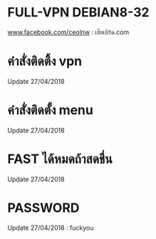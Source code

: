 # FULL-VPN DEBIAN8-32
www.facebook.com/ceolnw : เฮียเบิร์ด.com


# คำสั่งติดติ้ง vpn

Update 27/04/2018


# คำสั่งติดตั้ง menu

Update 27/04/2018


# FAST ได้หมดถ้าสดชื่น
Update 27/04/2018


# PASSWORD

Update 27/04/2018 : fuckyou
